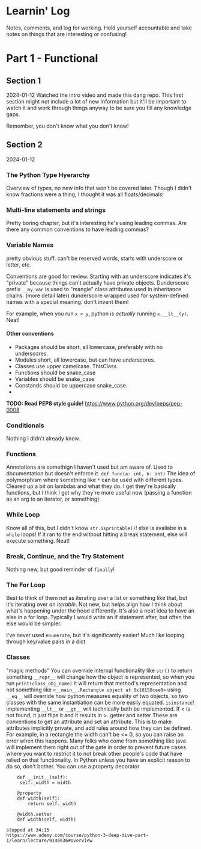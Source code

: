 # Learnin' Log
Notes, comments, and log for working. Hold yourself accountable and take notes on things that are interesting or confusing!

# Part 1 - Functional
## Section 1
2024-01-12
Watched the intro video and made this dang repo. This first section might not include a lot of new information but it'll be important to watch it and work through things anyway to be sure you fill any knowledge gaps. 

Remember, you don't know what you don't know!

## Section 2
2024-01-12
### The Python Type Hyerarchy
Overview of types, no new info that won't be covered later. Though I didn't know fractions were a thing, I thought it was all floats/decimals!

### Multi-line statements and strings
Pretty boring chapter, but it's interesting he's using leading commas. 
Are there any common conventions to have leading commas?

### Variable Names
pretty obvious stuff. can't be reserved words, starts with underscore or letter, etc.

Conventions are good for review. Starting with an underscore indicates it's "private" because things can't actually have private objects.
Dunderscore prefix `__my_var` is used to "mangle" class attributes used in inheritance chains. (more detail later)
dunderscore wrapped used for system-defined names with a special meaning. don't invent them!

For example, when you run `x < y`, python is _actually_ running `x.__lt__(y)`. Neat!

#### Other conventions
- Packages should be short, all lowercase, preferably with no underscores.
- Modules short, all lowercase, but can have underscores.
- Classes use upper camelcase. ThisClass
- Functions should be snake_case
- Variables should be snake_case
- Constands should be uppercase snake_case.
- 
**TODO: Read PEP8 style guide!** https://www.python.org/dev/peps/pep-0008

### Conditionals
Nothing I didn't already know.

### Functions
Annotations are somethign I haven't used but am aware of. Used to documentation but doesn't enforce it.
`def func(a: int, b: int)`
The idea of polymorphism where something like `*` can be used with different types.
Cleared up a bit on lambdas and what they do. I get they're basically functions, but I think I get why they're more useful now (passing a function as an arg to an iterator, or something)

### While Loop
Know all of this, but I didn't know `str.isprintable()`!
else is availabe in a `while` loops!
If it ran to the end without hitting a break statement, else will execute something. Neat!

### Break, Continue, and the Try Statement
Nothing new, but good reminder of `finally`!

### The For Loop
Best to think of them not as iterating over a list or something like that, but it's iterating over _an iterable_.
Not new, but helps align how I think about what's happening under the hood differently.
It's also a neat idea to have an else in a for loop. Typically I would write an if statement after, but often the else would be simpler.

I've never used `enumerate`, but it's significantly easier! Much like looping through key/value pairs in a dict.

### Classes
"magic methods"
You can override internal functionality like `str()` to return something
`__repr__` will change how the object is represented, so when you run `print(class_obj_name)` it will return that method's representation and not something like `<__main__.Rectangle object at 0x10158cee0>`
using `__eq__` will override how python measures equality of two objects, so two classes with the same instantiation can be more easily equated.
`isinstance`!
implementing `__lt__` or `__gt__` will technically both be implemented. If < is not found, it just flips it and it results in >.
getter and setter
These are conventions to get an attribute and set an attribute. This is to make attributes implicitly private, and add rules around how they can be defined. For example, in a rectangle the width can't be <= 0, so you can raise an error when this happens.
Many folks who come from something like java will implement them right out of the gate in order to prevent future cases where you want to restrict it to not break other people's code that have relied on that functionality.
In Python unless you have an explicit reason to do so, don't bother. You can use a property decorator
```
    def __init__(self):
     self._width = width
    
    @property
    def width(self):
        return self._width

    @width.setter
    def width(self, width)

stopped at 34:15
https://www.udemy.com/course/python-3-deep-dive-part-1/learn/lecture/9146636#overview